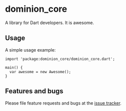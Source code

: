# dominion_core

A library for Dart developers. It is awesome.

## Usage

A simple usage example:

    import 'package:dominion_core/dominion_core.dart';

    main() {
      var awesome = new Awesome();
    }

## Features and bugs

Please file feature requests and bugs at the [issue tracker][tracker].

[tracker]: http://example.com/issues/replaceme
